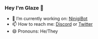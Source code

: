 ### Hey I'm Glaze 👋

- 🔭 I’m currently working on: [NinigiBot](https://github.com/Glazelf/NinigiBot)
- 📫 How to reach me: [Discord](https://discord.gg/2gkybyu) or [Twitter](https://twitter.com/Glazelfy)
- 😄 Pronouns: He/They

